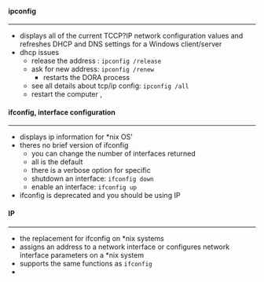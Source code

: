 #### ipconfig
---
- displays all of the current TCCP?IP network configuration values and refreshes DHCP and DNS settings for a Windows client/server
- dhcp issues
	- release the address : `ipconfig /release`
	- ask for new address: `ipconfig /renew`
		- restarts the DORA process 
	- see all details about tcp/ip config: `ipconfig /all` 
	- restart the computer , 

#### ifconfig, interface configuration 
---
- displays ip  information for \*nix  OS'
- theres no brief version of ifconfig 
	- you can change the number of interfaces returned 
	- all is the default
	- there is a verbose option for specific 
	- shutdown an interface: `ifconfig down`
	- enable an interface: `ifconfig up`
- ifconfig is deprecated and you should be using IP

#### IP
---
- the replacement for ifconfig on \*nix systems 
- assigns an address to a network interface or configures network interface parameters on a \*nix system 
- supports the same functions as `ifconfig`
- 
